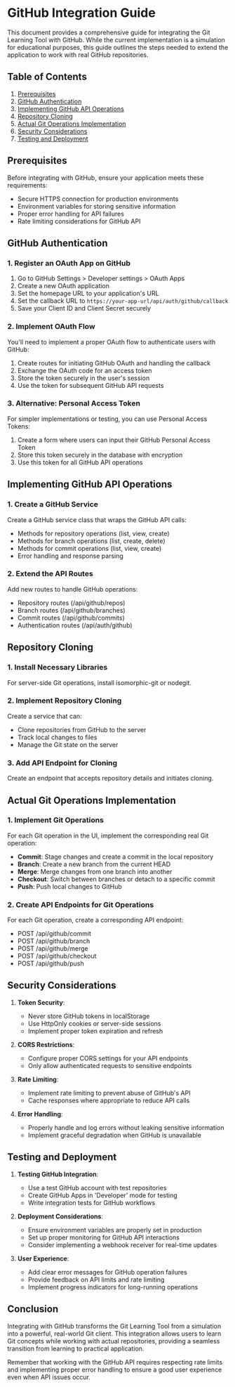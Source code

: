 # GitHub Integration Guide

This document provides a comprehensive guide for integrating the Git Learning Tool with GitHub. While the current implementation is a simulation for educational purposes, this guide outlines the steps needed to extend the application to work with real GitHub repositories.

## Table of Contents

1. [Prerequisites](#prerequisites)
2. [GitHub Authentication](#github-authentication)
3. [Implementing GitHub API Operations](#implementing-github-api-operations)
4. [Repository Cloning](#repository-cloning)
5. [Actual Git Operations Implementation](#actual-git-operations-implementation)
6. [Security Considerations](#security-considerations)
7. [Testing and Deployment](#testing-and-deployment)

## Prerequisites

Before integrating with GitHub, ensure your application meets these requirements:

- Secure HTTPS connection for production environments
- Environment variables for storing sensitive information
- Proper error handling for API failures
- Rate limiting considerations for GitHub API

## GitHub Authentication

### 1. Register an OAuth App on GitHub

1. Go to GitHub Settings > Developer settings > OAuth Apps
2. Create a new OAuth application
3. Set the homepage URL to your application's URL
4. Set the callback URL to `https://your-app-url/api/auth/github/callback`
5. Save your Client ID and Client Secret securely

### 2. Implement OAuth Flow

You'll need to implement a proper OAuth flow to authenticate users with GitHub:

1. Create routes for initiating GitHub OAuth and handling the callback
2. Exchange the OAuth code for an access token
3. Store the token securely in the user's session
4. Use the token for subsequent GitHub API requests

### 3. Alternative: Personal Access Token

For simpler implementations or testing, you can use Personal Access Tokens:

1. Create a form where users can input their GitHub Personal Access Token
2. Store this token securely in the database with encryption
3. Use this token for all GitHub API operations

## Implementing GitHub API Operations

### 1. Create a GitHub Service

Create a GitHub service class that wraps the GitHub API calls:

- Methods for repository operations (list, view, create)
- Methods for branch operations (list, create, delete)
- Methods for commit operations (list, view, create)
- Error handling and response parsing

### 2. Extend the API Routes

Add new routes to handle GitHub operations:

- Repository routes (/api/github/repos)
- Branch routes (/api/github/branches)
- Commit routes (/api/github/commits)
- Authentication routes (/api/auth/github)

## Repository Cloning

### 1. Install Necessary Libraries

For server-side Git operations, install isomorphic-git or nodegit.

### 2. Implement Repository Cloning

Create a service that can:
- Clone repositories from GitHub to the server
- Track local changes to files
- Manage the Git state on the server

### 3. Add API Endpoint for Cloning

Create an endpoint that accepts repository details and initiates cloning.

## Actual Git Operations Implementation

### 1. Implement Git Operations

For each Git operation in the UI, implement the corresponding real Git operation:

- **Commit**: Stage changes and create a commit in the local repository
- **Branch**: Create a new branch from the current HEAD
- **Merge**: Merge changes from one branch into another
- **Checkout**: Switch between branches or detach to a specific commit
- **Push**: Push local changes to GitHub

### 2. Create API Endpoints for Git Operations

For each Git operation, create a corresponding API endpoint:

- POST /api/github/commit
- POST /api/github/branch
- POST /api/github/merge
- POST /api/github/checkout
- POST /api/github/push

## Security Considerations

1. **Token Security**:
   - Never store GitHub tokens in localStorage
   - Use HttpOnly cookies or server-side sessions
   - Implement proper token expiration and refresh

2. **CORS Restrictions**:
   - Configure proper CORS settings for your API endpoints
   - Only allow authenticated requests to sensitive endpoints

3. **Rate Limiting**:
   - Implement rate limiting to prevent abuse of GitHub's API
   - Cache responses where appropriate to reduce API calls

4. **Error Handling**:
   - Properly handle and log errors without leaking sensitive information
   - Implement graceful degradation when GitHub is unavailable

## Testing and Deployment

1. **Testing GitHub Integration**:
   - Use a test GitHub account with test repositories
   - Create GitHub Apps in 'Developer' mode for testing
   - Write integration tests for GitHub workflows

2. **Deployment Considerations**:
   - Ensure environment variables are properly set in production
   - Set up proper monitoring for GitHub API interactions
   - Consider implementing a webhook receiver for real-time updates

3. **User Experience**:
   - Add clear error messages for GitHub operation failures
   - Provide feedback on API limits and rate limiting
   - Implement progress indicators for long-running operations

## Conclusion

Integrating with GitHub transforms the Git Learning Tool from a simulation into a powerful, real-world Git client. This integration allows users to learn Git concepts while working with actual repositories, providing a seamless transition from learning to practical application.

Remember that working with the GitHub API requires respecting rate limits and implementing proper error handling to ensure a good user experience even when API issues occur.
